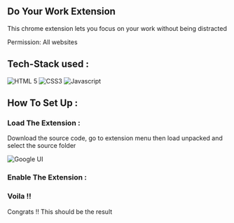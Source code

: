## Do Your Work Extension

  
This chrome extension lets you focus on your work without being distracted

Permission: All websites


 ## Tech-Stack used :

  ![HTML 5](https://img.shields.io/badge/HTML5-E34F26?style=for-the-badge&logo=html5&logoColor=white)
  ![CSS3](https://img.shields.io/badge/CSS3-1572B6?style=for-the-badge&logo=css3&logoColor=white)
  ![Javascript](https://img.shields.io/badge/JavaScript-323330?style=for-the-badge&logo=javascript&logoColor=F7DF1E)


## How To Set Up :



### Load The Extension :
Download the source code, go to extension menu then load unpacked and select the source folder

![Google UI](https://user-images.githubusercontent.com/72568715/159073575-c274653b-841f-4781-9d68-3338af3d647d.PNG)


### Enable The Extension :



### Voila !!
Congrats !!
This should be the result

